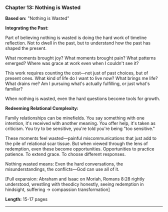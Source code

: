 ### Chapter 13: Nothing is Wasted
**Based on:** "Nothing is Wasted"

**Integrating the Past:**

Part of believing nothing is wasted is doing the hard work of timeline reflection. Not to dwell in the past, but to understand how the past has shaped the present.

What moments brought joy? What moments brought pain? What patterns emerged? Where was grace at work even when I couldn't see it?

This work requires counting the cost—not just of past choices, but of present ones. What kind of life do I want to live now? What brings me life? What drains me? Am I pursuing what's actually fulfilling, or just what's familiar?

When nothing is wasted, even the hard questions become tools for growth.

**Redeeming Relational Complexity:**

Family relationships can be minefields. You say something with one intention, it's received with another meaning. You offer help, it's taken as criticism. You try to be sensitive, you're told you're being "too sensitive."

These moments feel wasted—painful miscommunications that just add to the pile of relational scar tissue. But when viewed through the lens of redemption, even these become opportunities. Opportunities to practice patience. To extend grace. To choose different responses.

Nothing wasted means: Even the hard conversations, the misunderstandings, the conflicts—God can use all of it.

[Full expansion: Abraham and Isaac on Moriah, Romans 8:28 rightly understood, wrestling with theodicy honestly, seeing redemption in hindsight, suffering → compassion transformation]

**Length:** 15-17 pages

---


